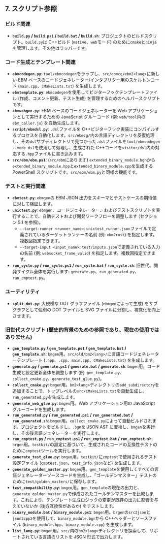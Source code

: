## 7. スクリプト参照

### ビルド関連

- **`build.py` / `build.ps1` / `build.bat` / `build.sh`**: プロジェクトのビルドスクリプト。`build.py`は C++ビルド (`native`、`web`モード) のために`cmake`と`ninja`を管理します。その他はラッパーです。

### コード生成とテンプレート関連

- **`ebmcodegen.py`**: `tool/ebmcodegen`をラップし、`src/ebmcg/ebm2<lang>`に新しい EBM ベースのコードジェネレーター/インタプリター用のスケルトンコード (`main.cpp`、`CMakeLists.txt`) を生成します。
- **`ebmtemplate.py`**: `ebmcodegen`を使用してビジターフックテンプレートファイル (作成、コメント更新、テスト生成) を管理するためのヘルパースクリプトです。
- **`ebmwebgen.py`**: EBM ベースのコードジェネレーターを Web アプリケーションとして実行するための JavaScript グルーコード (例: `web/tool`内の`ebm_caller.js`) を自動生成します。
- **`script/ebmdsl.py`**: `.dsl`ファイルを C++ビジターフック実装にコンパイルするプロセスを自動化します。`src/ebmcg/`内の言語ディレクトリを反復処理し、その`dsl`サブディレクトリで見つかった`.dsl`ファイルを`tool/ebmcodegen --mode dsl`を使用して処理し、生成された C++コードを`visitor/dsl`内の対応する`.hpp`ファイルに書き込みます。
- **`src/ebm/ebm.ps1`**: (`src/ebm`にあります) `extended_binary_module.bgn`から`extended_binary_module.hpp`と`extended_binary_module.cpp`を生成する PowerShell スクリプトです。`src/ebm/ebm.py`と同様の機能です。

### テストと実行関連

- **`ebmtest.py`**: `ebmgen`の EBM JSON 出力をスキーマとテストケースの期待値に対して検証します。
- **`unictest.py`**: `ebmgen`、コードジェネレーター、およびテストスクリプトを実行することで、自動テストおよび開発ワークフローを調整します (セクション 5.1 を参照)。
    *   `--target-runner <runner_name>`: `unictest_runner.json`ファイルで定義されているターゲットランナーの名前 (例: `ebm2rust`) を指定します。複数回指定できます。
    *   `--target-input <input_name>`: `test/inputs.json`で定義されている入力の名前 (例: `websocket_frame_valid`) を指定します。複数回指定できます。
- **`run_cycle.py` / `run_cycle.ps1` / `run_cycle.bat` / `run_cycle.sh`**: 旧世代。開発サイクル全体を実行します: `generate.py`、`run_generated.py`、`run_cmptest.py`。

### ユーティリティ

- **`split_dot.py`**: 大規模な DOT グラフファイル (`ebmgen`によって生成) をサブグラフとして個別の DOT ファイルと SVG ファイルに分割し、視覚化を向上させます。

### 旧世代スクリプト (歴史的背景のための参照であり、現在の使用ではありません)

- **`gen_template.py` / `gen_template.ps1` / `gen_template.bat` / `gen_template.sh`**: `bmgen`用。`src/old/bm2<lang>/`に言語コードジェネレーターテンプレート (`.hpp`、`.cpp`、`main.cpp`、`CMakeLists.txt`) を生成します。
- **`generate.py` / `generate.ps1` / `generate.bat` / `generate.sh`**: `bmgen`用。コード生成と設定更新全体を調整します (例: `gen_template.py`、`collect_cmake.py`、`generate_test_glue.py`)。
- **`collect_cmake.py`**: `bmgen`用。`bm2<lang>`ディレクトリの`add_subdirectory`を追加することで、トップレベルの`src/CMakeLists.txt`を自動生成し、`run_generated.py`を生成します。
- **`generate_web_glue.py`**: `bmgen`用。Web アプリケーション用の JavaScript グルーコードを生成します。
- **`run_generated.py` / `run_generated.ps1` / `run_generated.bat` / `run_generated.sh`**: `bmgen`用。`collect_cmake.py`によって自動ビルドされます。プロジェクトをビルドし、`.bgn`を JSON AST に変換し、`bmgen`を実行し、その後言語ジェネレーターを実行します。
- **`run_cmptest.py` / `run_cmptest.ps1` / `run_cmptest.bat` / `run_cmptest.sh`**: `brgen`用。`testkit/`の設定に基づいて、生成されたコードの互換性テストのために`cmptest`ツールを実行します。
- **`generate_test_glue.py`**: `bmgen`用。`testkit/`に`cmptest`で使用されるテスト設定ファイル (`cmptest.json`、`test_info.json`など) を生成します。
- **`generate_golden_master.py`**: `bmgen`用。`gen_template`を使用してすべての言語ジェネレーターソースコードを生成し、「ゴールデンマスター」テストのために`test/golden_masters/`に保存します。
- **`test_compatibility.py`**: `bmgen`用。`gen_template`の現在の出力と、`generate_golden_master.py`で作成されたゴールデンマスターを比較します。これにより、テンプレート生成ロジックの変更が既存の出力に影響を与えていないか (後方互換性があるか) をテストします。
- **`binary_module.bat` / `binary_module.ps1`**: `bmgen`用。`brgen`の`src2json`と`json2cpp2`を使用して、`binary_module.bgn`から C++ヘッダーとソースファイル (`binary_module.hpp`、`binary_module.cpp`) を生成します。
- **`list_lang.py`**: `bmgen`用。`src/`内の`bm2<lang>`ディレクトリを探索して、サポートされている言語のリストを JSON 形式で出力します。
